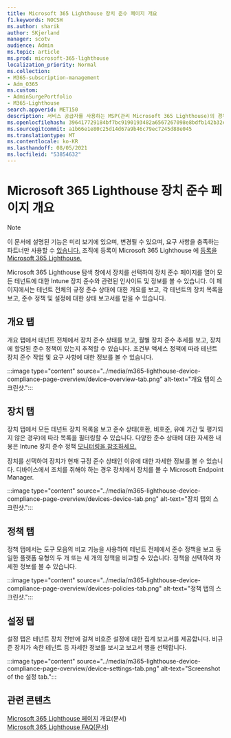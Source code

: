 ```yaml
---
title: Microsoft 365 Lighthouse 장치 준수 페이지 개요
f1.keywords: NOCSH
ms.author: sharik
author: SKjerland
manager: scotv
audience: Admin
ms.topic: article
ms.prod: microsoft-365-lighthouse
localization_priority: Normal
ms.collection:
- M365-subscription-management
- Adm_O365
ms.custom:
- AdminSurgePortfolio
- M365-Lighthouse
search.appverid: MET150
description: 서비스 공급자를 사용하는 MSP(관리 Microsoft 365 Lighthouse)의 경우 장치 준수 페이지에 대해 자세히 알아보십시오.
ms.openlocfilehash: 396417729184bf7bc9190193482a6567267098e8bdfb142b32e874014d0ce731
ms.sourcegitcommit: a1b66e1e80c25d14d67a9b46c79ec7245d88e045
ms.translationtype: MT
ms.contentlocale: ko-KR
ms.lasthandoff: 08/05/2021
ms.locfileid: "53854632"
---
```

# <a name="microsoft-365-lighthouse-device-compliance-page-overview"></a>Microsoft 365 Lighthouse 장치 준수 페이지 개요

> [!NOTE]
> 이 문서에 설명된 기능은 미리 보기에 있으며, 변경될 수 있으며, 요구 사항을 충족하는 파트너만 사용할 수 [있습니다.](m365-lighthouse-requirements.md) 조직에 등록이 Microsoft 365 Lighthouse 에 [등록을 Microsoft 365 Lighthouse.](m365-lighthouse-sign-up.md)

Microsoft 365 Lighthouse 탐색 창에서 장치를 선택하여 장치 준수 페이지를 열어 모든 테넌트에  대한 Intune 장치 준수와 관련된 인사이트 및 정보를 볼 수 있습니다. 이 페이지에서는 테넌트 전체의 규정 준수 상태에 대한 개요를 보고, 각 테넌트의 장치 목록을 보고, 준수 정책 및 설정에 대한 상태 보고서를 받을 수 있습니다.

## <a name="overview-tab"></a>개요 탭  
  
개요 탭에서 테넌트 전체에서 장치 준수 상태를 보고, 월별 장치 준수 추세를 보고, 장치에 할당된 준수 정책이 있는지 추적할 수 있습니다. 조건부 액세스 정책에 따라 테넌트 장치 준수 작업 및 요구 사항에 대한 정보를 볼 수 있습니다.

:::image type="content" source="../media/m365-lighthouse-device-compliance-page-overview/device-overview-tab.png" alt-text="개요 탭의 스크린샷.":::

## <a name="devices-tab"></a>장치 탭

장치 탭에서 모든 테넌트 장치 목록을 보고 준수 상태(호환, 비호준, 유예 기간 및 평가되지 않은 경우)에 따라 목록을 필터링할 수 있습니다. 다양한 준수 상태에 대한 자세한 내용은 Intune 장치 준수 정책 [모니터링을 참조하세요.](/mem/intune/protect/compliance-policy-monitor)

장치를 선택하여 장치가 현재 규정 준수 상태인 이유에 대한 자세한 정보를 볼 수 있습니다. 디바이스에서 조치를 취해야 하는 경우 장치에서 장치를 볼 수 Microsoft Endpoint Manager.

:::image type="content" source="../media/m365-lighthouse-device-compliance-page-overview/devices-device-tab.png" alt-text="장치 탭의 스크린샷.":::

## <a name="policies-tab"></a>정책 탭

정책 탭에서는 도구 모음의 비교 기능을 사용하여 테넌트 전체에서 준수 정책을 보고 동일한 플랫폼 유형의 두 개 또는 세 개의 정책을 비교할 수 있습니다. 정책을 선택하여 자세한 정보를 볼 수 있습니다.

:::image type="content" source="../media/m365-lighthouse-device-compliance-page-overview/devices-policies-tab.png" alt-text="정책 탭의 스크린샷.":::

## <a name="settings-tab"></a>설정 탭

설정 탭은 테넌트 장치 전반에 걸쳐 비호준 설정에 대한 집계 보고서를 제공합니다. 비규준 장치가 속한 테넌트 등 자세한 정보를 보시고 보고서 행을 선택합니다.

:::image type="content" source="../media/m365-lighthouse-device-compliance-page-overview/device-settings-tab.png" alt-text="Screenshot of the 설정 tab.":::

## <a name="related-content"></a>관련 콘텐츠

[Microsoft 365 Lighthouse 페이지](m365-lighthouse-users-page-overview.md) 개요(문서)\
[Microsoft 365 Lighthouse FAQ(문서)](m365-lighthouse-faq.yml)
